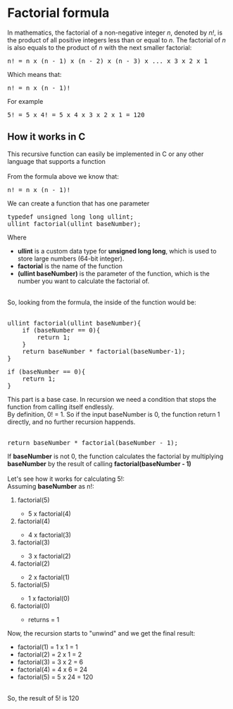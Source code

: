 # Factorial formula
In mathematics, the factorial of a non-negative integer _n_, denoted by _n!_, is the product of all positive integers less than or equal to _n_. The factorial of _n_ is also equals to the product of _n_ with the next smaller factorial:
<br>
<pre>n! = n x (n - 1) x (n - 2) x (n - 3) x ... x 3 x 2 x 1</pre>
Which means that:
<pre>n! = n x (n - 1)!</pre>
For example
<pre>5! = 5 x 4! = 5 x 4 x 3 x 2 x 1 = 120</pre>
## How it works in C
This recursive function can easily be implemented in C or any other language that supports a function
<br><br>
From the formula above we know that:
<pre>n! = n x (n - 1)!</pre>
We can create a function that has one parameter
<br>
<pre>typedef unsigned long long ullint;<br>ullint factorial(ullint baseNumber);</pre>
Where 
<ul>
  <li>
    <strong>ullint</strong> is a custom data type for <strong>unsigned long long</strong>, which is used to store large numbers (64-bit integer).
  </li>
  <li>
    <strong>factorial</strong> is the name of the function
  </li>
  <li>
    <strong>(ullint baseNumber)</strong> is the parameter of the function, which is the number you want to calculate the factorial of.
  </li>
</ul>
<br>
So, looking from the formula, the inside of the function would be:
<br><br>
<pre>ullint factorial(ullint baseNumber){
    if (baseNumber == 0){
        return 1;
    }
    return baseNumber * factorial(baseNumber-1);
}</pre>
<pre>if (baseNumber == 0){
    return 1;
}
</pre>
This part is a base case.
In recursion we need a condition that stops the function from calling itself endlessly.
<br>
By definition, 0! = 1. So if the input baseNumber is 0, the function return 1 directly, and no further recursion happends.
<br><br>
<pre>return baseNumber * factorial(baseNumber - 1);</pre>
If <strong>baseNumber</strong> is not 0, the function calculates the factorial by multiplying <strong>baseNumber</strong> by the result of calling <strong>factorial(baseNumber - 1)</strong>
<br><br>
Let's see how it works for calculating 5!:
<br>
Assuming <strong>baseNumber</strong> as n!:
<ol>
  <li>factorial(5)</li>
  <ul>
    <li>5 x factorial(4)</li>
  </ul>
  <li>factorial(4)</li>
  <ul>
    <li>4 x factorial(3)</li>
  </ul>
  <li>factorial(3)</li>
  <ul>
    <li>3 x factorial(2)</li>
  </ul>
  <li>factorial(2)</li>
  <ul>
    <li>2 x factorial(1)</li>
  </ul>
  <li>factorial(5)</li>
  <ul>
    <li>1 x factorial(0)</li>
  </ul>
  <li>factorial(0)</li>
  <ul>
    <li>returns = 1</li>
  </ul>
</ol>
Now, the recursion starts to "unwind" and we get the final result:
<ul>
  <li>factorial(1) = 1 x 1 = 1</li>
  <li>factorial(2) = 2 x 1 = 2</li>
  <li>factorial(3) = 3 x 2 = 6</li>
  <li>factorial(4) = 4 x 6 = 24</li>
  <li>factorial(5) = 5 x 24 = 120</li>
</ul>
<br>
So, the result of 5! is 120
